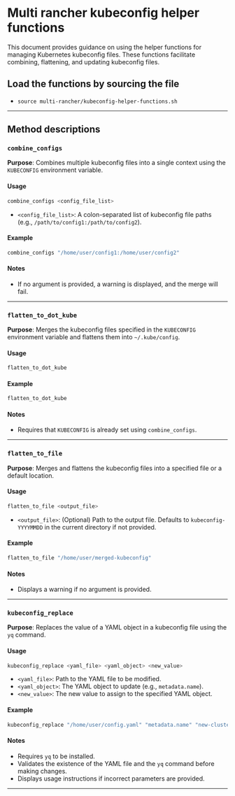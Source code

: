 # Multi rancher kubeconfig helper functions

This document provides guidance on using the helper functions for managing Kubernetes kubeconfig files. These functions facilitate combining, flattening, and updating kubeconfig files.

## Load the functions by sourcing the file

* `source multi-rancher/kubeconfig-helper-functions.sh`

---

## Method descriptions

### `combine_configs`

**Purpose**: Combines multiple kubeconfig files into a single context using the `KUBECONFIG` environment variable.

#### Usage

```bash
combine_configs <config_file_list>
```

- `<config_file_list>`: A colon-separated list of kubeconfig file paths (e.g., `/path/to/config1:/path/to/config2`).

#### Example

```bash
combine_configs "/home/user/config1:/home/user/config2"
```

#### Notes

- If no argument is provided, a warning is displayed, and the merge will fail.

---

### `flatten_to_dot_kube`

**Purpose**: Merges the kubeconfig files specified in the `KUBECONFIG` environment variable and flattens them into `~/.kube/config`.

#### Usage

```bash
flatten_to_dot_kube
```

#### Example

```bash
flatten_to_dot_kube
```

#### Notes
- Requires that `KUBECONFIG` is already set using `combine_configs`.

---

### `flatten_to_file`

**Purpose**: Merges and flattens the kubeconfig files into a specified file or a default location.

#### Usage
```bash
flatten_to_file <output_file>
```

- `<output_file>`: (Optional) Path to the output file. Defaults to `kubeconfig-YYYYMMDD` in the current directory if not provided.

#### Example
```bash
flatten_to_file "/home/user/merged-kubeconfig"
```

#### Notes
- Displays a warning if no argument is provided.

---

### `kubeconfig_replace`

**Purpose**: Replaces the value of a YAML object in a kubeconfig file using the `yq` command.

#### Usage
```bash
kubeconfig_replace <yaml_file> <yaml_object> <new_value>
```

- `<yaml_file>`: Path to the YAML file to be modified.
- `<yaml_object>`: The YAML object to update (e.g., `metadata.name`).
- `<new_value>`: The new value to assign to the specified YAML object.

#### Example
```bash
kubeconfig_replace "/home/user/config.yaml" "metadata.name" "new-cluster-name"
```

#### Notes
- Requires `yq` to be installed.
- Validates the existence of the YAML file and the `yq` command before making changes.
- Displays usage instructions if incorrect parameters are provided.

---
